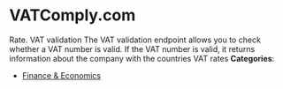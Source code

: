 # VATComply.com


Rate. VAT validation The VAT validation endpoint allows you to check whether a VAT number is valid.  If the VAT number is valid, it returns information about the company with the countries VAT rates
**Categories**:

- [Finance & Economics](https://github/awesome-apis/awesome-apis#finance-and-economics)



